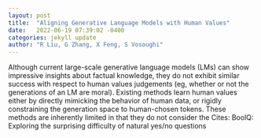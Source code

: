 ```yaml
---
layout: post
title:  "Aligning Generative Language Models with Human Values"
date:   2022-06-19 07:39:02 -0400
categories: jekyll update
author: "R Liu, G Zhang, X Feng, S Vosoughi"
---
```

Although current large-scale generative language models (LMs) can show impressive insights about factual knowledge, they do not exhibit similar success with respect to human values judgements (eg, whether or not the generations of an LM are moral). Existing methods learn human values either by directly mimicking the behavior of human data, or rigidly constraining the generation space to human-chosen tokens. These methods are inherently limited in that they do not consider the  Cites: BoolQ: Exploring the surprising difficulty of natural yes/no questions
